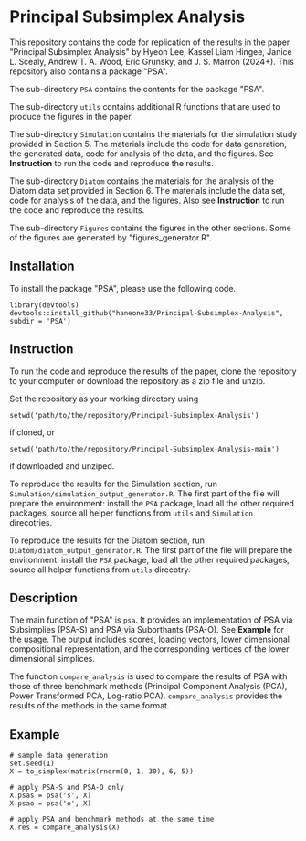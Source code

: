 # Principal Subsimplex Analysis

This repository contains the code for replication of the results in the paper "Principal Subsimplex Analysis" by Hyeon Lee, Kassel Liam Hingee, Janice L. Scealy, Andrew T. A. Wood, Eric Grunsky, and J. S. Marron (2024+). This repository also contains a package "PSA".

The sub-directory `PSA` contains the contents for the package "PSA".

The sub-directory `utils` contains additional R functions that are used to produce the figures in the paper.

The sub-directory `Simulation` contains the materials for the simulation study provided in Section 5. The materials include the code for data generation, the generated data, code for analysis of the data, and the figures. See **Instruction** to run the code and reproduce the results.

The sub-directory `Diatom` contains the materials for the analysis of the Diatom data set provided in Section 6. The materials include the data set, code for analysis of the data, and the figures. Also see **Instruction** to run the code and reproduce the results.

The sub-directory `Figures` contains the figures in the other sections. Some of the figures are generated by "figures_generator.R".

## Installation

To install the package "PSA", please use the following code.
```{r}
library(devtools)
devtools::install_github("haneone33/Principal-Subsimplex-Analysis", subdir = 'PSA')
```
## Instruction

To run the code and reproduce the results of the paper, clone the repository to your computer or download the repository as a zip file and unzip.

Set the repository as your working directory using
```{r}
setwd('path/to/the/repository/Principal-Subsimplex-Analysis')
```

if cloned, or

```{r}
setwd('path/to/the/repository/Principal-Subsimplex-Analysis-main')
```

if downloaded and unziped.

To reproduce the results for the Simulation section, run `Simulation/simulation_output_generator.R`. The first part of the file will prepare the environment: install the `PSA` package, load all the other required packages, source all helper functions from `utils` and `Simulation` direcotries.

To reproduce the results for the Diatom section, run `Diatom/diatom_output_generator.R`. The first part of the file will prepare the environment: install the `PSA` package, load all the other required packages, source all helper functions from `utils` direcotry.

## Description

The main function of "PSA" is `psa`. It provides an implementation of PSA via Subsimplies (PSA-S) and PSA via Suborthants (PSA-O). See **Example** for the usage. The output includes scores, loading vectors, lower dimensional compositional representation, and the corresponding vertices of the lower dimensional simplices.

The function `compare_analysis` is used to compare the results of PSA with those of three benchmark methods (Principal Component Analysis (PCA), Power Transformed PCA, Log-ratio PCA). `compare_analysis` provides the results of the methods in the same format.

## Example

```{r}
# sample data generation
set.seed(1)
X = to_simplex(matrix(rnorm(0, 1, 30), 6, 5))

# apply PSA-S and PSA-O only
X.psas = psa('s', X)
X.psao = psa('o', X)

# apply PSA and benchmark methods at the same time
X.res = compare_analysis(X)
```
